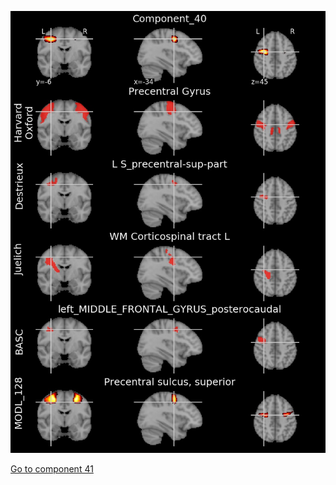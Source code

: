 


![40](preliminary/40.jpg "Component 40")

[Go to component 41](https://parietal-inria.github.io/MODL_atlas/1024/41 "Component 41")